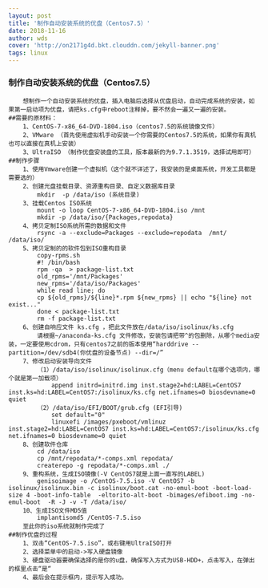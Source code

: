 ```yaml
---
layout: post
title: '制作自动安装系统的优盘（Centos7.5）'
date: 2018-11-16
author: wds
cover: 'http://on2171g4d.bkt.clouddn.com/jekyll-banner.png'
tags: linux
---
```


### 制作自动安装系统的优盘（Centos7.5）
		想制作一个自动安装系统的优盘，插入电脑后选择从优盘启动，自动完成系统的安装，如果第一启动项为优盘，请把ks.cfg中reboot注释掉，要不然会一遍又一遍的安装。
	##需要的原材料：
		1、CentOS-7-x86_64-DVD-1804.iso（centos7.5的系统镜像文件）
		2、VMware （首先使用虚拟机手动安装一个你需要的Centos7.5的系统，如果你有真机也可以直接在真机上安装）
		3、UltraISO （制作优盘安装盘的工具，版本最新的为9.7.1.3519，选择试用即可）
	##制作步骤
		1、使用Vmware创建一个虚拟机（这个就不详述了，我安装的是桌面系统，开发工具都是需要选的）
		2、创建光盘挂载目录、资源重构目录、自定义数据库目录
			mkdir  -p /data/iso (系统目录)
		3、挂载Centos ISO系统
			mount -o loop CentOS-7-x86_64-DVD-1804.iso /mnt
			mkdir -p /data/iso/{Packages,repodata}
		4、拷贝定制ISO系统所需的数据和文件
			rsync -a --exclude=Packages --exclude=repodata  /mnt/  /data/iso/
		5、拷贝定制的的软件包到ISO重构目录
			copy-rpms.sh
			#! /bin/bash
			rpm -qa  > package-list.txt
			old_rpms='/mnt/Packages'
			new_rpms='/data/iso/Packages'
			while read line; do
			cp ${old_rpms}/${line}*.rpm ${new_rpms} || echo "${line} not exist..."
			done < package-list.txt
			rm -f package-list.txt
		6、创建自响应文件 ks.cfg ，把此文件放在/data/iso/isolinux/ks.cfg
			请根据~/anaconda-ks.cfg 文件修改，安装包请把带^的包删除，从哪个media安装，一定要使用cdrom，只有centos7之前的版本使用“harddrive --partition=/dev/sdb4(你优盘的设备节点) --dir=/”
		7、修改启动安装导向文件
			（1）/data/iso/isolinux/isolinux.cfg（menu default在哪个选项内，哪个就是第一加载项）
				append initrd=initrd.img inst.stage2=hd:LABEL=CentOS7 inst.ks=hd:LABEL=CentOS7:/isolinux/ks.cfg net.ifnames=0 biosdevname=0 quiet	
			（2）/data/iso/EFI/BOOT/grub.cfg (EFI引导)
				set default="0"
				linuxefi /images/pxeboot/vmlinuz inst.stage2=hd:LABEL=CentOS7 inst.ks=hd:LABEL=CentOS7:/isolinux/ks.cfg net.ifnames=0 biosdevname=0 quiet
		8、创建软件仓库
			cd /data/iso
			cp /mnt/repodata/*-comps.xml repodata/
			createrepo -g repodata/*-comps.xml ./
		9、重构系统，生成ISO镜像(-V CentOS7就是上面一直写的LABEL)
			genisoimage -o /CentOS-7.5.iso -V CentOS7 -b isolinux/isolinux.bin -c isolinux/boot.cat -no-emul-boot -boot-load-size 4 -boot-info-table  -eltorito-alt-boot -bimages/efiboot.img -no-emul-boot  -R -J -v -T /data/iso/
		10、生成ISO文件MD5值
			implantisomd5 /CentOS-7.5.iso
		至此你的iso系统就制作完成了
	##制作优盘的过程
		1、双击“CentOS-7.5.iso”，或右键用UltraISO打开
		2、选择菜单中的启动->写入硬盘镜像
		3、硬盘驱动器要确保选择的是你的u盘，确保写入方式为USB-HDD+，点击写入，在弹出的框里点击“是“
		4、最后会在提示框内，提示写入成功。
	
